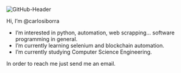 
![GitHub-Header](https://user-images.githubusercontent.com/41797418/153250060-6175e811-c0fc-459a-bfd1-0ca74cf3b48d.jpg)

Hi, I’m @carlosiborra
  - I’m interested in python, automation, web scrapping... software programming in general.
  - I’m currently learning selenium and blockchain automation.
  - I’m currently studying Computer Science Engineering.

In order to reach me just send me an email.



<!---
carlosiborra/carlosiborra is a ✨ special ✨ repository because its `README.md` (this file) appears on your GitHub profile.
You can click the Preview link to take a look at your changes.
--->
